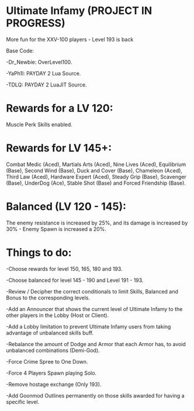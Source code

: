 # Ultimate Infamy (PROJECT IN PROGRESS)
More fun for the XXV-100 players - Level 193 is back

Base Code:

-Dr_Newbie: OverLevel100.

-YaPh1l: PAYDAY 2 Lua Source.

-TDLQ: PAYDAY 2 LuaJIT Source.

# Rewards for a LV 120: 
Muscle Perk Skills enabled.

# Rewards for LV 145+: 
Combat Medic (Aced), Martials Arts (Aced), Nine Lives (Aced), Equilibrium (Base), Second Wind (Base), Duck and Cover (Base), Chameleon (Aced), Third Law (Aced), Hardware Expert (Aced), Steady Grip (Base), Scavenger (Base), UnderDog (Ace), Stable Shot (Base) and Forced Friendship (Base).

# Balanced (LV 120 - 145):
The enemy resistance is increased by 25%, and its damage is increased by 30% - Enemy Spawn is increased a 20%.

# Things to do:
-Choose rewards for level 150, 165, 180 and 193.

-Choose balanced for level 145 - 190 and Level 191 - 193.

-Review / Decipher the correct conditionals to limit Skills, Balanced and Bonus to the corresponding levels.

-Add an Announcer that shows the current level of Ultimate Infamy to the other players in the Lobby (Host or Client).

-Add a Lobby limitation to prevent Ultimate Infamy users from taking advantage of unbalanced skills buff.

-Rebalance the amount of Dodge and Armor that each Armor has, to avoid unbalanced combinations (Demi-God).

-Force Crime Spree to One Down.

-Force 4 Players Spawn playing Solo.

-Remove hostage exchange (Only 193).

-Add Goonmod Outlines permanently on those skills awarded for having a specific level.
